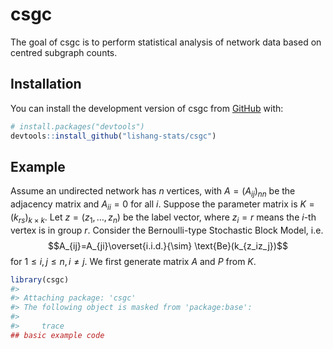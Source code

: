 
<!-- README.md is generated from README.Rmd. Please edit that file -->

# csgc

<!-- badges: start -->
<!-- badges: end -->

The goal of csgc is to perform statistical analysis of network data
based on centred subgraph counts.

## Installation

You can install the development version of csgc from
[GitHub](https://github.com/) with:

``` r
# install.packages("devtools")
devtools::install_github("lishang-stats/csgc")
```

## Example

Assume an undirected network has $n$ vertices, with $A=(A_{ij})_{nn}$ be
the adjacency matrix and $`A_{ii}= 0`$ for all $i$. Suppose the
parameter matrix is $K=(k_{rs})_{k\times k}$. Let $z=(z_1,\dots,z_n)$ be
the label vector, where $z_i=r$ means the $i$-th vertex is in group $r$.
Consider the Bernoulli-type Stochastic Block Model, i.e.
$$A_{ij}=A_{ji}\overset{i.i.d.}{\sim} \text{Be}(k_{z_iz_j})$$ for
$1\leq i,j\leq n, i\ne j$. We first generate matrix $A$ and $P$ from
$K$.

``` r
library(csgc)
#> 
#> Attaching package: 'csgc'
#> The following object is masked from 'package:base':
#> 
#>     trace
## basic example code
```
